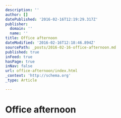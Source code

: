 ```yaml
---
description: ''
author: []
datePublished: '2016-02-16T12:19:29.317Z'
publisher:
  domain: ''
  name: ''
title: Office afternoon
dateModified: '2016-02-16T12:18:46.894Z'
sourcePath: _posts/2016-02-16-office-afternoon.md
published: true
inFeed: true
hasPage: true
inNav: false
url: office-afternoon/index.html
_context: 'http://schema.org'
_type: Article

---
```

# Office afternoon